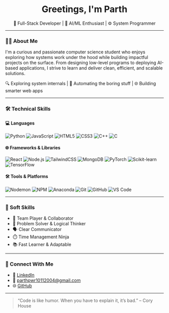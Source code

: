 <h1 align="center">Greetings, I'm Parth</h1>

<p align="center">🚀 Full-Stack Developer | 🧠 AI/ML Enthusiast | ⚙️ System Programmer</p>

---

### 👨‍💻 About Me

I'm a curious and passionate computer science student who enjoys exploring how systems work under the hood while building impactful projects on the surface. From designing low-level programs to deploying AI-based applications, I strive to learn and deliver clean, efficient, and scalable solutions.  

🔍 Exploring system internals | 🤖 Automating the boring stuff | 🌐 Building smarter web apps

---

### 🛠️ Technical Skills

#### 💻 Languages  
![Python](https://img.shields.io/badge/Python-3776AB?style=flat-square&logo=python&logoColor=white)
![JavaScript](https://img.shields.io/badge/JavaScript-F7DF1E?style=flat-square&logo=javascript&logoColor=black)
![HTML5](https://img.shields.io/badge/HTML5-E34F26?style=flat-square&logo=html5&logoColor=white)
![CSS3](https://img.shields.io/badge/CSS3-1572B6?style=flat-square&logo=css3&logoColor=white)
![C++](https://img.shields.io/badge/C++-00599C?style=flat-square&logo=c%2B%2B&logoColor=white)
![C](https://img.shields.io/badge/C-00599C?style=flat-square&logo=c&logoColor=white)

#### 🌐 Frameworks & Libraries  
![React](https://img.shields.io/badge/React-61DAFB?style=flat-square&logo=react&logoColor=black)
![Node.js](https://img.shields.io/badge/Node.js-339933?style=flat-square&logo=node.js&logoColor=white)
![TailwindCSS](https://img.shields.io/badge/TailwindCSS-06B6D4?style=flat-square&logo=tailwind-css&logoColor=white)
![MongoDB](https://img.shields.io/badge/MongoDB-47A248?style=flat-square&logo=mongodb&logoColor=white)
![PyTorch](https://img.shields.io/badge/PyTorch-EE4C2C?style=flat-square&logo=pytorch&logoColor=white)
![Scikit-learn](https://img.shields.io/badge/Scikit--learn-F7931E?style=flat-square&logo=scikit-learn&logoColor=white)
![TensorFlow](https://img.shields.io/badge/TensorFlow-FF6F00?style=flat-square&logo=tensorflow&logoColor=white)

#### 🛠️ Tools & Platforms  
![Nodemon](https://img.shields.io/badge/Nodemon-76D04B?style=flat-square&logo=nodemon&logoColor=white)
![NPM](https://img.shields.io/badge/NPM-CB3837?style=flat-square&logo=npm&logoColor=white)
![Anaconda](https://img.shields.io/badge/Anaconda-44A833?style=flat-square&logo=anaconda&logoColor=white)
![Git](https://img.shields.io/badge/Git-F05032?style=flat-square&logo=git&logoColor=white)
![GitHub](https://img.shields.io/badge/GitHub-181717?style=flat-square&logo=github&logoColor=white)
![VS Code](https://img.shields.io/badge/VS--Code-007ACC?style=flat-square&logo=visual-studio-code&logoColor=white)

---

### 🧠 Soft Skills

- 🤝 Team Player & Collaborator  
- 🧩 Problem Solver & Logical Thinker  
- 🗣️ Clear Communicator  
- ⏱️ Time Management Ninja  
- 📚 Fast Learner & Adaptable 
---


### 🤝 Connect With Me

- 🔗 [LinkedIn](https://www.linkedin.com/in/parth-pawar-b45702256)
- 📧 parthpwr10112004@gmail.com
- 🌐 [GitHub](https://github.com/ParthPawar10)

---

> “Code is like humor. When you have to explain it, it’s bad.” – Cory House
